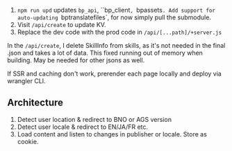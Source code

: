 1. `npm run upd` updates `bp_api`, ``bp_client`, `bpassets`. Add support for auto-updating `bptranslatefiles`, for now simply pull the submodule.
2. Visit `/api/create` to update KV.
3. Replace the dev code with the prod code in `/api/[...path]/+server.js`

In the `/api/create`, I delete SkillInfo from skills, as it's not needed in the final .json and takes a lot of data. This fixed running out of memory when building. May be needed for other jsons as well.

If SSR and caching don't work, prerender each page locally and deploy via wrangler CLI.

## Architecture
1. Detect user location & redirect to BNO or AGS version
2. Detect user locale & redirect to EN/JA/FR etc.
3. Load content and listen to changes in publisher or locale. Store as cookie.